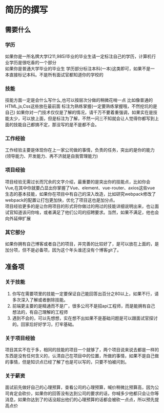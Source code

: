 # 简历的撰写
## 需要什么
### 学历
如果你是一所名牌大学(211,985)毕业的毕业生请一定标注自己的学历，计算机行业学历是很吃香的一个部分  
如果你是普通大学毕业的毕业生 学历部分标注本科(一本)这类即可，如果不是一本直接标记本科。不是所有面试官都知道你的学校的
### 技能
技能方面一定是会什么写什么,也可以按层次分做的稍微花哨一点
比如像普通的HTML,js,Css这些放在最前面 标注为熟练掌握(一定要熟练掌握哦，不然挖坑的是自己)
如果你对一门技术仅仅是了解的情况，请千万不要着重强调，如果实在是技能太少，可以放上面，但是标注为了解，不然一问三不知就会让人觉得你都写到上面的技能自己都搞不定，那没写的是不是都不会。
### 工作经验
工作经验主要是体现你在上一家公司做的事情，负责的任务，突出的是你的能力(领导能力、开发能力、再不济就是自我管理能力)
### 项目经验
项目经验无需过长而冗余的文字介绍，最重要的是突出你的技能点，比如你会Vue,在其中你就要凸显出你掌握了Vue、element、vue-router、axios这些vue生态的基本技能，如果你在项目中有自己的深入改造，比如研究webpack修改了webpack的配置让打包更加快，优化了项目这也是加分点。  
项目经验更多的是让你用项目的形式将你做过的用过的技能详细说明出来，也让面试官知道该问你啥，或者满足了他们公司的招聘要求。当然，如果不满足，他也会向外延伸扩展
### 其它部分
如果你拥有自己博客或者自己的项目，并完善的比较好了，是可以放在上面的，是加分项，但不是必备项，因为这个年头谁还没有个博客git了。
## 准备项
### 关于技能
1. 你写在需要项里的技能一定要保证自己能回答出百分之80以上，如果不行，请多次深入了解或者删除技能。
2. 前端更主要的是精通而不是广，很多公司不是招api工程师，而是能拥有自己想法的，有自己理解的工程师
3. 遇到不会的，可以先想想，实在想不出如果不是基础问题是可以跟面试官探讨的。回家后好好学习，打牢基础。
### 关于项目经验
项目其实不在于多，相同的技能的项目一个就够了，两个项目说来说去都是一样的东西是没有任何含义的，认清自己在项目中的位置，所做的事情，如果不是自己做的事情，但是知识点已经了解了也是可以写的，只要不怕被问到。
### 关于薪资
面试前先做好自己的心理预算，查看公司的心理预算，喊价稍微比预算高，因为公司肯定会砍价，如果你的回答没有达到公司的要求的话，你喊多少他都只会让你等消息，如果你达到了的话没超出他们的心理预算的话都会被砍一点点，所以预先提高点价